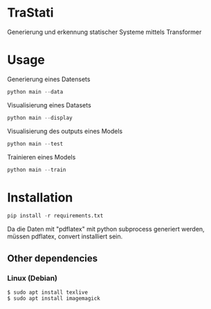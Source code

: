 # TraStati

Generierung und erkennung statischer Systeme mittels Transformer

# Usage

Generierung eines Datensets

```python
python main --data
```

Visualisierung eines Datasets

```python
python main --display
```

Visualisierung des outputs eines Models

```python
python main --test
```

Trainieren eines Models

```python
python main --train
```

# Installation

```python
pip install -r requirements.txt
```

Da die Daten mit "pdflatex" mit python subprocess generiert werden, müssen pdflatex, convert installiert sein.

## Other dependencies

### Linux (Debian)

```console
$ sudo apt install texlive
$ sudo apt install imagemagick

```

